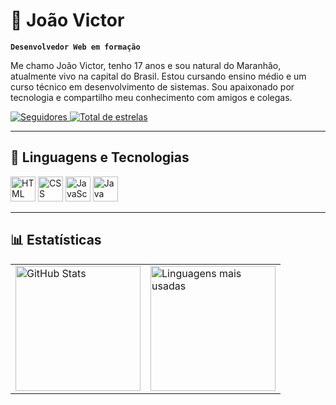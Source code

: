 # 👾 João Victor

**`Desenvolvedor Web em formação`**

Me chamo João Victor, tenho 17 anos e sou natural do Maranhão, atualmente vivo na capital do Brasil. Estou cursando ensino médio e um curso técnico em desenvolvimento de sistemas. Sou apaixonado por tecnologia e compartilho meu conhecimento com amigos e colegas.

<p align="left">
    <a href="https://github.com/Joao6632?tab=followers">
        <img 
            alt="Seguidores" 
            title="Me siga no GitHub" 
            src="https://custom-icon-badges.demolab.com/github/followers/Joao6632?color=236ad3&labelColor=1155ba&style=for-the-badge&logo=github&label=Seguidores&logoColor=white"
        />
    </a>
    <a href="https://github.com/Joao6632?tab=repositories&sort=stargazers">
        <img 
            alt="Total de estrelas" 
            title="Total de estrelas GitHub" 
            src="https://custom-icon-badges.demolab.com/github/stars/Joao6632?color=55960c&style=for-the-badge&labelColor=488207&logo=star&label=Estrelas"
        />
    </a>
</p>

---

## 🤖 Linguagens e Tecnologias

<p>
    <img 
        alt="HTML" 
        title="HTML" 
        width="40px" 
        src="https://cdn.jsdelivr.net/gh/devicons/devicon@latest/icons/html5/html5-original.svg" 
    />
    <img 
        alt="CSS" 
        title="CSS" 
        width="40px" 
        src="https://cdn.jsdelivr.net/gh/devicons/devicon@latest/icons/css3/css3-original.svg" 
    />
    <img 
        alt="JavaScript" 
        title="JavaScript" 
        width="40px" 
        src="https://cdn.jsdelivr.net/gh/devicons/devicon@latest/icons/javascript/javascript-original.svg" 
    />
    <img 
        alt="Java" 
        title="Java" 
        width="40px" 
        src=https://cdn.jsdelivr.net/gh/devicons/devicon@latest/icons/java/java-original.svg" 
    />
</p>

---

## 📊 Estatísticas

<table>
  <tr>
    <td>
      <img 
        alt="GitHub Stats" 
        height="200" 
        src="https://github-readme-stats-sigma-five.vercel.app/api?username=Joao6632&show_icons=true&theme=tokyonight&include_all_commits=true&locale=pt-br" 
      />
    </td>
    <td>
      <img 
        alt="Linguagens mais usadas" 
        height="200" 
        src="https://github-readme-stats-sigma-five.vercel.app/api/top-langs/?username=Joao6632&theme=tokyonight&layout=compact&custom_title=Tecnologias&langs_count=9" 
      />
    </td>
  </tr>
</table>
